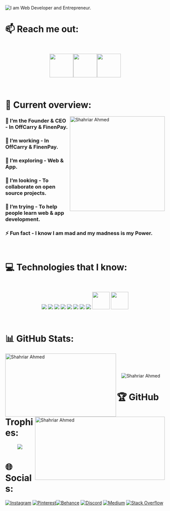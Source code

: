 ![I am Web Developer and Entrepreneur.](https://scontent.fdac1-1.fna.fbcdn.net/v/t39.30808-6/306137988_157957596837258_5797081432689998042_n.jpg?_nc_cat=105&ccb=1-7&_nc_sid=e3f864&_nc_eui2=AeGXMLUFOiQTGKc3cEfyF2BQllxPbb9RORGWXE9tv1E5EUB_BZ9giIYmVf3N6W25mOVevLl2GiU8AU7-Hx33OK1W&_nc_ohc=Dq1t62B53RsAX9MIr9U&_nc_zt=23&_nc_ht=scontent.fdac1-1.fna&oh=00_AT8KBs_abQcWqybIC6wGj8DrFUi8r8ZFNqJEclhcepDq6w&oe=6328C634)

<!-- <p align="center"><img src="https://gpvc.arturio.dev/Dev-Shifat" alt="Shahriar Ahmed"/> </p>  -->

# :mailbox: Reach me out:

<br />

[<p align="center"><img height="75" src="https://github.com/mir-hussain/mir-hussain/blob/main/images/icons/Linkedin.png">](https://linkedin.com/in/dev-shifat)[<img height="75" src="https://github.com/mir-hussain/mir-hussain/blob/main/images/icons/Facebook.png">](https://facebook.com/Entrepreneur.sast)[<img height="75" src="https://github.com/mir-hussain/mir-hussain/blob/main/images/icons/Twitter.png"> </p>](https://twitter.com/Dev_Shifat)



<br />

# :eyes: Current overview:

<div align="left">
<a href="https://app.daily.dev/Dev_Shifat"><img align="right" src="https://scontent.fdac1-1.fna.fbcdn.net/v/t39.30808-6/282317643_131543876145297_1210995038435994090_n.jpg?_nc_cat=107&ccb=1-7&_nc_sid=174925&_nc_eui2=AeH9e1zV5mX45GgiYbD5UJMFDUr_Epg6b5ENSv8SmDpvkb8MD9r3K2AVXHfj76nN5Ra_mfD586bvuhPU1A4Gtk2_&_nc_ohc=6MPwhTMhj00AX82Nrkc&_nc_zt=23&_nc_ht=scontent.fdac1-1.fna&oh=00_AT_FlRDCCkRu2_hHOBYCTDK8ronfD6qLnlaUnC8HWJt8Bw&oe=632A177F" width="300" alt="Shahriar Ahmed"/></a>
</div>

### 💫 I’m the Founder & CEO - In OffCarry & FinenPay. 
### 🔭 I’m working - In OffCarry & FinenPay. 
### 🌱 I’m exploring - Web & App. 
### 👯 I’m looking - To collaborate on open source projects. 
### 🤔 I’m trying - To help people learn web & app development. 
### ⚡ Fun fact - I know I am mad and my madness is my Power.


<br />

# :computer: Technologies that I know:
<br>
<p align="center">
<img src="https://github.com/mir-hussain/mir-hussain/blob/main/images/icons/HTML.png"/>
<img src="https://github.com/mir-hussain/mir-hussain/blob/main/images/icons/css.png"/>
<img src="https://github.com/mir-hussain/mir-hussain/blob/main/images/icons/JavaScript.png"/>
<img src="https://github.com/mir-hussain/mir-hussain/blob/main/images/icons/react.png"/>
<img src="https://github.com/mir-hussain/mir-hussain/blob/main/images/icons/tailwind.png"/>
<img src="https://github.com/mir-hussain/mir-hussain/blob/main/images/icons/Bootsrap.png"/>
<img src="https://github.com/mir-hussain/mir-hussain/blob/main/images/icons/node.png"/>
<img src="https://github.com/mir-hussain/mir-hussain/blob/main/images/icons/express.png"/>
<img src="https://infinapps.com/wp-content/uploads/2018/10/mongodb-logo.png"  width="55"/>
<img src="https://www.freepnglogos.com/uploads/logo-mysql-png/logo-mysql-mysql-logo-png-images-are-download-crazypng-21.png"  width="55"/>
</p><br/>

<!-- # :book: My recent blog posts
- [Common interview questions that you need to know as a junior JavaScript developer.](https://dev.to/mirhussain/common-interview-questions-that-you-need-to-know-as-a-junior-javascript-developer-29a6)
- [What the heck is JSX in React.](https://dev.to/mirhussain/what-the-heck-is-jsx-in-react-3f0a)
- [A cleaner approach to write JavaScript &lpar;Bonus tips in the end.&rpar;](https://dev.to/mirhussain/a-cleaner-approach-to-write-javascript-bonus-tips-in-the-end-58ng)
 -->
# 📊 GitHub Stats:

<p><img width="350" height="200" align="left" src="https://github-readme-stats.vercel.app/api?username=Dev-Shifat&theme=dark&hide_border=false&include_all_commits=true&count_private=true" alt="Shahriar Ahmed" /></p> 
<p>&nbsp;<img width="410" height="200" align="right" src="https://github-readme-streak-stats.herokuapp.com/?user=Dev-Shifat&theme=dark&hide_border=false" alt="Shahriar Ahmed" /></p><br/>
<p align="center"><img src="https://github-readme-stats.vercel.app/api/top-langs/?username=Dev-Shifat&theme=dark&hide_border=false&include_all_commits=true&count_private=true&layout=compact" alt="Shahriar Ahmed"/> </p> 


# 🏆 GitHub Trophies:

<p align="center"><img src="https://github-profile-trophy.vercel.app/?username=Dev-Shifat&theme=nord&no-frame=false&no-bg=false&margin-w=4"/> </p> 

<!-- ### ✍️ Random Dev Quote
![](https://quotes-github-readme.vercel.app/api?type=horizontal&theme=tokyonight) -->

# 🌐 Socials:

 [![Instagram](https://img.shields.io/badge/Instagram-%23E4405F.svg?logo=Instagram&logoColor=white)](https://instagram.com/dev-shifat)  [![Pinterest](https://img.shields.io/badge/Pinterest-%23E60023.svg?logo=Pinterest&logoColor=white)](https://pinterest.com/Dev_Shifat)[![Behance](https://img.shields.io/badge/Behance-1769ff?logo=behance&logoColor=white)](https://behance.net/Dev-Shifat) [![Discord](https://img.shields.io/badge/Discord-%237289DA.svg?logo=discord&logoColor=white)](https://discord.gg/Ju3WT9WZ) [![Medium](https://img.shields.io/badge/Medium-12100E?logo=medium&logoColor=white)](https://medium.com/@Dev-Shifat) [![Stack Overflow](https://img.shields.io/badge/-Stackoverflow-FE7A16?logo=stack-overflow&logoColor=white)](https://stackoverflow.com/users/19964686) 

<br/>


